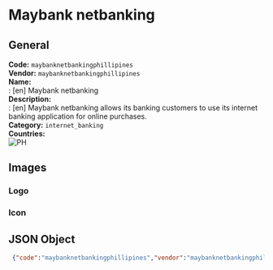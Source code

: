 # Maybank netbanking 
## General 
**Code:** `maybanknetbankingphillipines`  
**Vendor:** `maybanknetbankingphillipines`  
**Name:**  
:	[en] Maybank netbanking  
**Description:**  
: [en] Maybank netbanking allows its banking customers to use its internet banking application for online purchases.  
**Category:** `internet_banking`  
**Countries:**  
![PH](https://cdnjs.cloudflare.com/ajax/libs/flag-icon-css/3.3.0/flags/4x3/PH.svg#w24)  
 
## Images 
### Logo 
### Icon 
## JSON Object 
```json
 {"code":"maybanknetbankingphillipines","vendor":"maybanknetbankingphillipines","name":{"en":"Maybank netbanking"},"description":{"en":"Maybank netbanking allows its banking customers to use its internet banking application for online purchases."},"countries":["PH"],"category":"internet_banking"}```  
